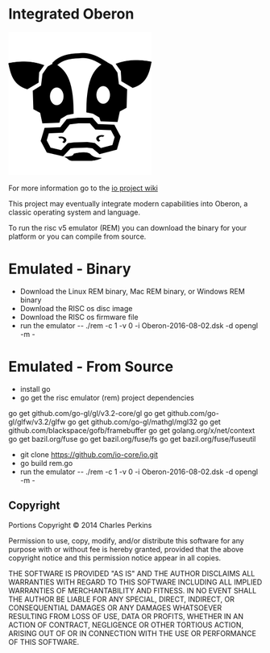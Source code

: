 Integrated Oberon
=================

<img src="https://github.com/charlesap/io/blob/master/cowhead.png">

For more information go to the <a href="https://github.com/io-core/io/wiki">io project wiki</a>

This project may eventually integrate modern capabilities into Oberon, a classic
operating system and language.

To run the risc v5 emulator (REM) you can download the binary for your platform or you can compile from source.

# Emulated - Binary
* Download the Linux REM binary, Mac REM binary, or Windows REM binary
* Download the RISC os disc image
* Download the RISC os firmware file
* run the emulator -- ./rem -c 1 -v 0 -i Oberon-2016-08-02.dsk -d opengl -m -
# Emulated - From Source
* install go
* go get the risc emulator (rem) project dependencies

go get github.com/go-gl/gl/v3.2-core/gl
go get github.com/go-gl/glfw/v3.2/glfw
go get github.com/go-gl/mathgl/mgl32
go get github.com/blackspace/gofb/framebuffer
go get golang.org/x/net/context
go get bazil.org/fuse
go get bazil.org/fuse/fs
go get bazil.org/fuse/fuseutil


* git clone https://github.com/io-core/io.git
* go build rem.go
* run the emulator -- ./rem -c 1 -v 0 -i Oberon-2016-08-02.dsk -d opengl -m -



Copyright
---------

Portions Copyright © 2014 Charles Perkins

Permission to use, copy, modify, and/or distribute this software for
any purpose with or without fee is hereby granted, provided that the
above copyright notice and this permission notice appear in all
copies.

THE SOFTWARE IS PROVIDED "AS IS" AND THE AUTHOR DISCLAIMS ALL
WARRANTIES WITH REGARD TO THIS SOFTWARE INCLUDING ALL IMPLIED
WARRANTIES OF MERCHANTABILITY AND FITNESS. IN NO EVENT SHALL THE
AUTHOR BE LIABLE FOR ANY SPECIAL, DIRECT, INDIRECT, OR CONSEQUENTIAL
DAMAGES OR ANY DAMAGES WHATSOEVER RESULTING FROM LOSS OF USE, DATA OR
PROFITS, WHETHER IN AN ACTION OF CONTRACT, NEGLIGENCE OR OTHER
TORTIOUS ACTION, ARISING OUT OF OR IN CONNECTION WITH THE USE OR
PERFORMANCE OF THIS SOFTWARE.

